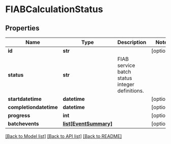# FIABCalculationStatus

## Properties
Name | Type | Description | Notes
------------ | ------------- | ------------- | -------------
**id** | **str** |  | [optional] 
**status** | **str** | FIAB service batch status integer definitions.
**startdatetime** | **datetime** |  | [optional] 
**completiondatetime** | **datetime** |  | [optional] 
**progress** | **int** |  | [optional] 
**batchevents** | [**list[EventSummary]**](EventSummary.md) |  | [optional] 

[[Back to Model list]](../README.md#documentation-for-models) [[Back to API list]](../README.md#documentation-for-api-endpoints) [[Back to README]](../README.md)


